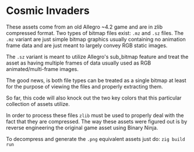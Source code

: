 # Cosmic Invaders

These assets come from an old Allegro ~4.2 game and are in zlib compressed format. Two types of bitmap files
exist: `.mz` and `.sz` files. The `.mz` variant are just simple bitmap graphics usually containing no animation
frame data and are just meant to largely convey RGB static images.

The `.sz` variant is meant to utilize Allegro's sub_bitmap feature and treat the asset as having multiple
frames of data usually used as RGB animated/multi-frame images.

The good news, is both file types can be treated as a single bitmap at least for the purpose of viewing the
files and properly extracting them.

So far, this code will also knock out the two key colors that this particular collection of assets utilize.

In order to process these files `zlib` must be used to properly deal with the fact that they are compressed.
The way these assets were figured out is by reverse engineering the original game asset using Binary Ninja.

To decompress and generate the `.png` equivalent assets just do: `zig build run`